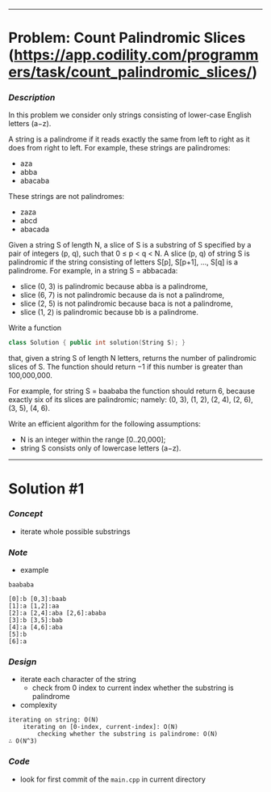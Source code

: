 
---

# Problem: Count Palindromic Slices (https://app.codility.com/programmers/task/count_palindromic_slices/)

### *Description*
In this problem we consider only strings consisting of lower-case English letters (a−z).

A string is a palindrome if it reads exactly the same from left to right as it does from right to left. For example, these strings are palindromes:

- aza
- abba
- abacaba

These strings are not palindromes:

- zaza
- abcd
- abacada

Given a string S of length N, a slice of S is a substring of S specified by a pair of integers (p, q), such that 0 ≤ p < q < N. A slice (p, q) of string S is palindromic if the string consisting of letters S[p], S[p+1], ..., S[q] is a palindrome. For example, in a string S = abbacada:

- slice (0, 3) is palindromic because abba is a palindrome,
- slice (6, 7) is not palindromic because da is not a palindrome,
- slice (2, 5) is not palindromic because baca is not a palindrome,
- slice (1, 2) is palindromic because bb is a palindrome.

Write a function

```cpp
class Solution { public int solution(String S); }
```

that, given a string S of length N letters, returns the number of palindromic slices of S. The function should return −1 if this number is greater than 100,000,000.

For example, for string S = baababa the function should return 6, because exactly six of its slices are palindromic; namely: (0, 3), (1, 2), (2, 4), (2, 6), (3, 5), (4, 6).

Write an efficient algorithm for the following assumptions:

- N is an integer within the range [0..20,000];
- string S consists only of lowercase letters (a−z).

---

# Solution #1

### *Concept*
- iterate whole possible substrings

### *Note*
- example

```
baababa

[0]:b [0,3]:baab
[1]:a [1,2]:aa
[2]:a [2,4]:aba [2,6]:ababa
[3]:b [3,5]:bab
[4]:a [4,6]:aba
[5]:b
[6]:a
```

### *Design*

- iterate each character of the string
    - check from 0 index to current index whether the substring is palindrome
- complexity
```
iterating on string: O(N)
    iterating on [0-index, current-index]: O(N)
        checking whether the substring is palindrome: O(N)
∴ O(N^3)
```

### *Code*
- look for first commit of the `main.cpp` in current directory